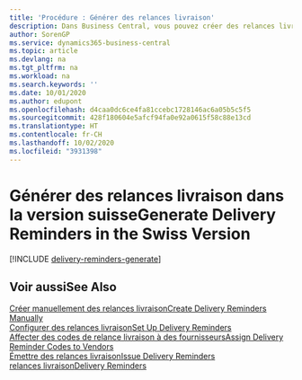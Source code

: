 ```yaml
---
title: 'Procédure : Générer des relances livraison'
description: Dans Business Central, vous pouvez créer des relances livraison lorsqu'un achat n'a pas été envoyé comme prévu. Vous pouvez générer des relances livraison pour toutes les livraisons échues, ou vous pouvez créer une relance livraison unique manuellement.
author: SorenGP
ms.service: dynamics365-business-central
ms.topic: article
ms.devlang: na
ms.tgt_pltfrm: na
ms.workload: na
ms.search.keywords: ''
ms.date: 10/01/2020
ms.author: edupont
ms.openlocfilehash: d4caa0dc6ce4fa81ccebc1728146ac6a05b5c5f5
ms.sourcegitcommit: 428f180604e5afcf94fa0e92a0615f58c88e13cd
ms.translationtype: HT
ms.contentlocale: fr-CH
ms.lasthandoff: 10/02/2020
ms.locfileid: "3931398"
---
```

# <a name="generate-delivery-reminders-in-the-swiss-version"></a><span data-ttu-id="38813-104">Générer des relances livraison dans la version suisse</span><span class="sxs-lookup"><span data-stu-id="38813-104">Generate Delivery Reminders in the Swiss Version</span></span>

[!INCLUDE [delivery-reminders-generate](../includes/ATCHDE/delivery-reminders-generate.md)]

## <a name="see-also"></a><span data-ttu-id="38813-105">Voir aussi</span><span class="sxs-lookup"><span data-stu-id="38813-105">See Also</span></span>

[<span data-ttu-id="38813-106">Créer manuellement des relances livraison</span><span class="sxs-lookup"><span data-stu-id="38813-106">Create Delivery Reminders Manually</span></span>](how-to-create-delivery-reminders-manually.md)  
[<span data-ttu-id="38813-107">Configurer des relances livraison</span><span class="sxs-lookup"><span data-stu-id="38813-107">Set Up Delivery Reminders</span></span>](how-to-set-up-delivery-reminders.md)  
[<span data-ttu-id="38813-108">Affecter des codes de relance livraison à des fournisseurs</span><span class="sxs-lookup"><span data-stu-id="38813-108">Assign Delivery Reminder Codes to Vendors</span></span>](how-to-assign-delivery-reminder-codes-to-vendors.md)  
[<span data-ttu-id="38813-109">Émettre des relances livraison</span><span class="sxs-lookup"><span data-stu-id="38813-109">Issue Delivery Reminders</span></span>](how-to-issue-delivery-reminders.md)  
[<span data-ttu-id="38813-110">relances livraison</span><span class="sxs-lookup"><span data-stu-id="38813-110">Delivery Reminders</span></span>](delivery-reminders.md)  
